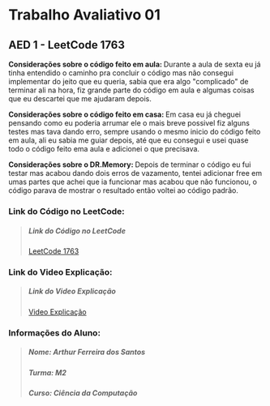 <h1>Trabalho Avaliativo 01</h1>
<h2>AED 1 - LeetCode 1763</h2>

<strong>Considerações sobre o código feito em aula: </strong>Durante a aula de sexta eu já tinha entendido o caminho pra concluir o código
mas não consegui implementar do jeito que eu queria, sabia que era algo "complicado" de terminar ali na hora, fiz grande
parte do código em aula e algumas coisas que eu descartei que me ajudaram depois.

<strong>Considerações sobre o código feito em casa: </strong>Em casa eu já cheguei pensando como eu poderia arrumar ele o mais breve possivel
fiz alguns testes mas tava dando erro, sempre usando o mesmo inicio do código feito em aula, ali eu sabia me guiar depois,
até que eu consegui e usei quase todo o código feito ema aula e adicionei o que precisava.

<strong>Considerações sobre o DR.Memory: </strong>Depois de terminar o código eu fui testar mas acabou dando dois erros de vazamento, tentei
adicionar free em umas partes que achei que ia funcionar mas acabou que não funcionou, o código parava de mostrar o resultado
então voltei ao código padrão. 

<h3>Link do Código no LeetCode: </h3>
<blockquote><h5>Link do Código no LeetCode</h4>
<a href="https://leetcode.com/problems/longest-nice-substring/">LeetCode 1763</a></blockquote> 

<h3>Link do Video Explicação: </h3>
<blockquote><h5>Link do Video Explicação</h4>
<a href="https://leetcode.com/problems/longest-nice-substring/">Video Explicação</a></blockquote> 

<h3>Informações do Aluno: </h3>
<blockquote><h5>Nome: Arthur Ferreira dos Santos</h4>
<h5>Turma: M2</h4>
<h5>Curso: Ciência da Computação</h4></blockquote>

